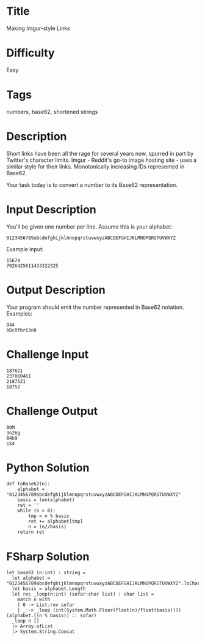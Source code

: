 # Title

Making Imgur-style Links

# Difficulty

Easy

# Tags

numbers, base62, shortened strings

# Description

Short links have been all the rage for several years now, spurred in part by Twitter's character limits. Imgur - Reddit's go-to image hosting site - uses a similar style for their links. Monotonically increasing IDs represented in Base62. 

Your task today is to convert a number to its Base62 representation.

# Input Description

You'll be given one number per line. Assume this is your alphabet:

    0123456789abcdefghijklmnopqrstuvwxyzABCDEFGHIJKLMNOPQRSTUVWXYZ 

Example input:

    15674
    7026425611433322325

# Output Description

Your program should emit the number represented in Base62 notation. Examples:

    O44
    bDcRfbr63n8

# Challenge Input

    187621
    237860461
    2187521
    18752

# Challenge Output

    9OM
    3n26g
    B4b9
    sS4    


# Python Solution

    def toBase62(n):
        alphabet = "0123456789abcdefghijklmnopqrstuvwxyzABCDEFGHIJKLMNOPQRSTUVWXYZ"
        basis = len(alphabet)
        ret = ''
        while (n > 0):
            tmp = n % basis
            ret += alphabet[tmp]
            n = (n//basis)
        return ret

# FSharp Solution

    let base62 (n:int) : string = 
      let alphabet = "0123456789abcdefghijklmnopqrstuvwxyzABCDEFGHIJKLMNOPQRSTUVWXYZ".ToCharArray()
      let basis = alphabet.Length
      let rec _loop(n:int) (sofar:char list) : char list =
        match n with
        | 0 -> List.rev sofar
        | _ -> _loop (int(System.Math.Floor(float(n)/float(basis)))) (alphabet.[(n % basis)] :: sofar)
      _loop n [] 
      |> Array.ofList 
      |> System.String.Concat
